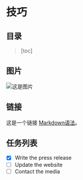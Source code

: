 # 技巧

## 目录

> [toc]

## 图片

![这是图片](/assets/img/philly-magic-garden.jpg "Magic Gardens")

## 链接

这是一个链接 [Markdown语法](https://markdown.com.cn)。

## 任务列表

- [x] Write the press release
- [ ] Update the website
- [ ] Contact the media
